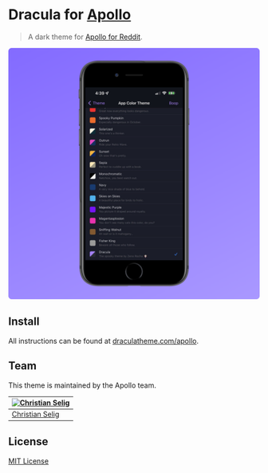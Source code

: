 # Dracula for [Apollo](https://apolloapp.io)

> A dark theme for [Apollo for Reddit](https://apolloapp.io).

![Screenshot](./screenshot.png)

## Install

All instructions can be found at [draculatheme.com/apollo](https://draculatheme.com/apollo).

## Team

This theme is maintained by the Apollo team.

[![Christian Selig](https://github.com/christianselig.png?size=100)](https://github.com/christianselig) |
--- |
[Christian Selig](https://github.com/christianselig) |

## License

[MIT License](./LICENSE)
